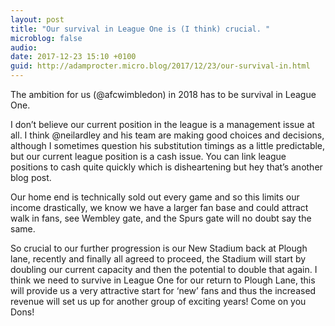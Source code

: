 ```yaml
---
layout: post
title: "Our survival in League One is (I think) crucial. "
microblog: false
audio: 
date: 2017-12-23 15:10 +0100
guid: http://adamprocter.micro.blog/2017/12/23/our-survival-in.html
---
```

The ambition for us (@afcwimbledon) in 2018 has to be survival in League One. 

I don’t believe our current position in the league is a management issue at all. I think @neilardley and his team are making good choices and decisions, although I sometimes question his substitution timings as a little predictable, but our current league position is a cash issue. You can link league positions to cash quite quickly which is disheartening but hey that’s another blog post. 

Our home end is technically sold out every game and so this limits our income drastically, we know we have a larger fan base and could attract walk in fans, see Wembley gate, and the Spurs gate will no doubt say the same. 

So crucial to our further progression is our New Stadium back at Plough lane, recently and finally all agreed to proceed, the Stadium will start by doubling our current capacity and then the potential to double that again. I think we need to survive in League One for our return to Plough Lane, this will provide us a very attractive start for ‘new’ fans and thus the increased revenue will set us up for another group of exciting years! Come on you Dons!
